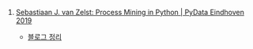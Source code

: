 
1. [Sebastiaan J. van Zelst: Process Mining in Python | PyData Eindhoven 2019](https://www.youtube.com/watch?v=i6NGHvZyHXY)

    - [블로그 정리](https://ugong2san.tistory.com/4591)